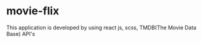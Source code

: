 # movie-flix
This application is developed by using react js, scss, TMDB(The Movie Data Base) API's
